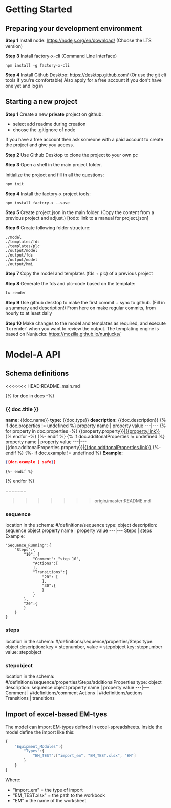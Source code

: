 # Getting Started

## Preparing your development environment
**Step 1** 
Install node: https://nodejs.org/en/download/ (Choose the LTS version)

**Step 3**
Install factory-x-cli (Command Line Interface)
```
npm install -g factory-x-cli
```

**Step 4**
Install Github Desktop: https://desktop.github.com/
(Or use the git cli tools if you're comfortable)
Also apply for a free account if you don't have one yet and log in


## Starting a new project

**Step 1**
Create a new __**private**__ project on github:
* select add readme during creation
* choose the .gitignore of node

If you have a free account then ask someone with a paid account to create the project and give you access.

**Step 2**
Use Github Desktop to clone the project to your own pc

**Step 3**
Open a shell in the main project folder.

Initialize the project and fill in all the questions:

```shell
npm init
```
**Step 4**
Install the factory-x project tools:
```shell
npm install factory-x --save
```
**Step 5**
Create project.json in the main folder.
(Copy the content from a previous project and adjust.)
[todo: link to a manual for project.json]

**Step 6**
Create following folder structure:
```
./model 
./templates/fds
./templates/plc
./output/model
./output/fds
./output/model
./output/hmi
```
**Step 7**
Copy the model and templates (fds + plc) of a previous project

**Step 8**
Generate the fds and plc-code based on the template:
```shell
fx render
```
**Step 9**
Use github desktop to make the first commit + sync to github.
(Fill in a summary and description!)
From here on make regular commits, from hourly to at least daily

**Step 10**
Make changes to the model and templates as required, and execute 'fx render' when you want to review the output.
The templating engine is based on Nunjucks: https://mozilla.github.io/nunjucks/

# Model-A API
## Schema definitions
<<<<<<< HEAD:README_main.md

{% for doc in docs -%}
### {{ doc.title }}
**name:** {{doc.name}}
**type:** {{doc.type}}
**description:** {{doc.description}}
	{% if doc.properties != undefined %}
property name | property value
---|---
		{% for property in doc.properties -%}
{{property.property}}|[{{property.link}}](#{{property.link}})
		{% endfor -%}
	{%- endif %}
	{% if doc.additonalProperties != undefined %}
property name | property value
---|---
{{doc.additonalProperties.property}}|[{{doc.additonalProperties.link}}](#{{doc.additonalProperties.link}})
	{%- endif %}
	{%- if doc.example != undefined %}
**Example:**
```json
{{doc.example | safe}}
```
	{%- endif %}
{% endfor %}

=======
>>>>>>> origin/master:README.md
### sequence
location in the schema: #/definitions/sequence
type: object
description: sequence object
property name | property value
---|---
Steps | [steps](#steps)
Example:
```
"Sequence_Running":{
	"Steps":{
		"10": {
			"Comment": "step 10",
			"Actions":[
			],
			"Transitions":{
				"20": [
				],
				"30":{
				}
			}
		},
		"20":{
		}
	}
}
```

### steps
location in the schema: #/definitions/sequence/properties/Steps
type: object
description: key = stepnumber, value = stepobject
key: stepnumber
value: stepobject

### stepobject
location in the schema: #/definitions/sequence/properties/Steps/additionalProperties
type: object
description: sequence object
property name | property value
---|---
Comment | #/definitions/comment
Actions | #/definitions/actions
Transitions | transitions

## Import of excel-based EM-tyes
The model can import EM-types defined in excel-spreadsheets.
Inside the model define the import like this:
```js
{
    "Equipment_Modules":{
        "Types":{
            "EM_TEST":["import_em", "EM_TEST.xlsx", "EM"]
        }
    }
}
```
Where:
- "import_em" = the type of import
- "EM_TEST.xlsx" = the path to the workbook
- "EM" = the name of the worksheet
 

